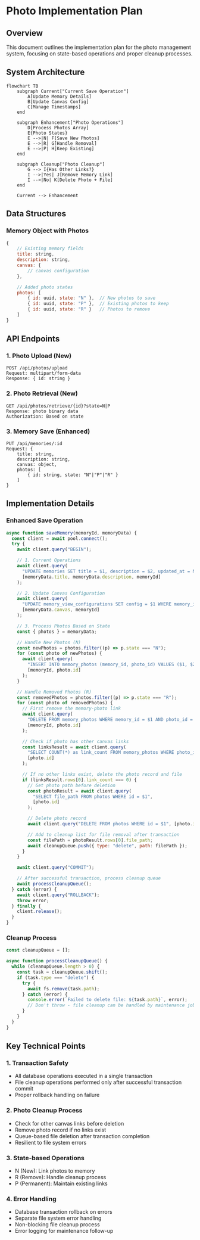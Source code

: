 # Photo Implementation Plan

## Overview

This document outlines the implementation plan for the photo management system, focusing on state-based operations and proper cleanup processes.

## System Architecture

```mermaid
flowchart TB
    subgraph Current["Current Save Operation"]
        A[Update Memory Details]
        B[Update Canvas Config]
        C[Manage Timestamps]
    end

    subgraph Enhancement["Photo Operations"]
        D[Process Photos Array]
        E{Photo States}
        E -->|N| F[Save New Photos]
        E -->|R| G[Handle Removal]
        E -->|P| H[Keep Existing]
    end

    subgraph Cleanup["Photo Cleanup"]
        G --> I{Has Other Links?}
        I -->|Yes| J[Remove Memory Link]
        I -->|No| K[Delete Photo + File]
    end

    Current --> Enhancement
```

## Data Structures

### Memory Object with Photos

```javascript
{
    // Existing memory fields
    title: string,
    description: string,
    canvas: {
        // canvas configuration
    },

    // Added photo states
    photos: [
        { id: uuid, state: "N" },  // New photos to save
        { id: uuid, state: "P" },  // Existing photos to keep
        { id: uuid, state: "R" }   // Photos to remove
    ]
}
```

## API Endpoints

### 1. Photo Upload (New)

```
POST /api/photos/upload
Request: multipart/form-data
Response: { id: string }
```

### 2. Photo Retrieval (New)

```
GET /api/photos/retrieve/{id}?state=N|P
Response: photo binary data
Authorization: Based on state
```

### 3. Memory Save (Enhanced)

```
PUT /api/memories/:id
Request: {
    title: string,
    description: string,
    canvas: object,
    photos: [
        { id: string, state: "N"|"P"|"R" }
    ]
}
```

## Implementation Details

### Enhanced Save Operation

```javascript
async function saveMemory(memoryId, memoryData) {
  const client = await pool.connect();
  try {
    await client.query("BEGIN");

    // 1. Current Operations
    await client.query(
      "UPDATE memories SET title = $1, description = $2, updated_at = NOW() WHERE id = $3",
      [memoryData.title, memoryData.description, memoryId]
    );

    // 2. Update Canvas Configuration
    await client.query(
      "UPDATE memory_view_configurations SET config = $1 WHERE memory_id = $2",
      [memoryData.canvas, memoryId]
    );

    // 3. Process Photos Based on State
    const { photos } = memoryData;

    // Handle New Photos (N)
    const newPhotos = photos.filter((p) => p.state === "N");
    for (const photo of newPhotos) {
      await client.query(
        "INSERT INTO memory_photos (memory_id, photo_id) VALUES ($1, $2)",
        [memoryId, photo.id]
      );
    }

    // Handle Removed Photos (R)
    const removedPhotos = photos.filter((p) => p.state === "R");
    for (const photo of removedPhotos) {
      // First remove the memory-photo link
      await client.query(
        "DELETE FROM memory_photos WHERE memory_id = $1 AND photo_id = $2",
        [memoryId, photo.id]
      );

      // Check if photo has other canvas links
      const linksResult = await client.query(
        "SELECT COUNT(*) as link_count FROM memory_photos WHERE photo_id = $1",
        [photo.id]
      );

      // If no other links exist, delete the photo record and file
      if (linksResult.rows[0].link_count === 0) {
        // Get photo path before deletion
        const photoResult = await client.query(
          "SELECT file_path FROM photos WHERE id = $1",
          [photo.id]
        );

        // Delete photo record
        await client.query("DELETE FROM photos WHERE id = $1", [photo.id]);

        // Add to cleanup list for file removal after transaction
        const filePath = photoResult.rows[0].file_path;
        await cleanupQueue.push({ type: "delete", path: filePath });
      }
    }

    await client.query("COMMIT");

    // After successful transaction, process cleanup queue
    await processCleanupQueue();
  } catch (error) {
    await client.query("ROLLBACK");
    throw error;
  } finally {
    client.release();
  }
}
```

### Cleanup Process

```javascript
const cleanupQueue = [];

async function processCleanupQueue() {
  while (cleanupQueue.length > 0) {
    const task = cleanupQueue.shift();
    if (task.type === "delete") {
      try {
        await fs.remove(task.path);
      } catch (error) {
        console.error(`Failed to delete file: ${task.path}`, error);
        // Don't throw - file cleanup can be handled by maintenance job
      }
    }
  }
}
```

## Key Technical Points

### 1. Transaction Safety

- All database operations executed in a single transaction
- File cleanup operations performed only after successful transaction commit
- Proper rollback handling on failure

### 2. Photo Cleanup Process

- Check for other canvas links before deletion
- Remove photo record if no links exist
- Queue-based file deletion after transaction completion
- Resilient to file system errors

### 3. State-based Operations

- N (New): Link photos to memory
- R (Remove): Handle cleanup process
- P (Permanent): Maintain existing links

### 4. Error Handling

- Database transaction rollback on errors
- Separate file system error handling
- Non-blocking file cleanup process
- Error logging for maintenance follow-up
